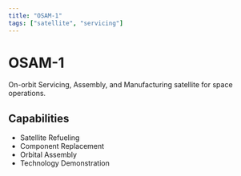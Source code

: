 ```yaml
---
title: "OSAM-1"
tags: ["satellite", "servicing"]
---
```


# OSAM-1

On-orbit Servicing, Assembly, and Manufacturing satellite for space operations.

## Capabilities
- Satellite Refueling
- Component Replacement
- Orbital Assembly
- Technology Demonstration
